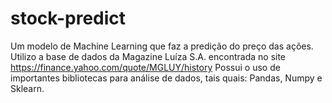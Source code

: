 # stock-predict
Um modelo de Machine Learning que faz a predição do preço das ações.
Utilizo a base de dados da Magazine Luíza S.A. encontrada no site https://finance.yahoo.com/quote/MGLUY/history
Possui o uso de importantes bibliotecas para análise de dados, tais quais: Pandas, Numpy e Sklearn.
